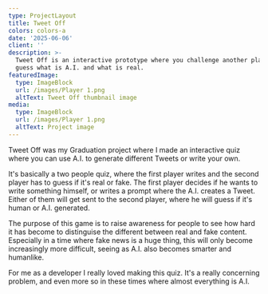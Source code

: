 ```yaml
---
type: ProjectLayout
title: Tweet Off
colors: colors-a
date: '2025-06-06'
client: ''
description: >-
  Tweet Off is an interactive prototype where you challenge another player to
  guess what is A.I. and what is real.
featuredImage:
  type: ImageBlock
  url: /images/Player 1.png
  altText: Tweet Off thumbnail image
media:
  type: ImageBlock
  url: /images/Player 1.png
  altText: Project image
---
```

Tweet Off was my Graduation project where I made an interactive quiz where you can use A.I. to generate different Tweets or write your own.

It's basically a two people quiz, where the first player writes and the second player has to guess if it's real or fake. The first player decides if he wants to write something himself, or writes a prompt where the A.I. creates a Tweet. Either of them will get sent to the second player, where he will guess if it's human or A.I. generated.

The purpose of this game is to raise awareness for people to see how hard it has become to distinguise the different between real and fake content. Especially in a time where fake news is a huge thing, this will only become increasingly more difficult, seeing as A.I. also becomes smarter and humanlike.



For me as a developer I really loved making this quiz. It's a really concerning problem, and even more so in these times where almost everything is A.I. 
